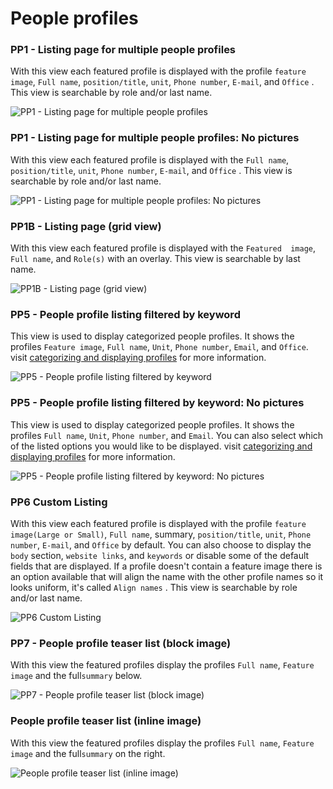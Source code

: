 # People profiles

### PP1 - Listing page for multiple people profiles

With this view each featured profile is displayed with the profile `feature image`, `Full name`,  `position/title`, `unit`,  `Phone number`,  `E-mail`, and `Office` . This view is searchable by role and/or last name.

![PP1 - Listing page for multiple people profiles](../.gitbook/assets/pp1-images.PNG)

### PP1 - Listing page for multiple people profiles: No pictures

With this view each featured profile is displayed with the `Full name`,  `position/title`, `unit`,  `Phone number`,  `E-mail`, and `Office` . This view is searchable by role and/or last name.

![PP1 - Listing page for multiple people profiles: No pictures](../.gitbook/assets/pp1-no-images.PNG)

### PP1B - Listing page \(grid view\)

With this view each featured profile is displayed with the `Featured  image`, `Full name`,  and `Role(s)` with an overlay. This view is searchable by last name.

![PP1B - Listing page \(grid view\)](../.gitbook/assets/pp1b-grid.PNG)

### PP5 - People profile listing filtered by keyword

This view is used to display categorized people profiles. It shows the profiles `Feature image`, `Full name`, `Unit`, `Phone number`, `Email`, and `Office`. visit [categorizing and displaying profiles](../advancedguide/howto-categorizeanddisplayprofiles.md) for more information.

![PP5 - People profile listing filtered by keyword](../.gitbook/assets/pp5-filter-by-keyword.PNG)

### PP5 - People profile listing filtered by keyword: No pictures

This view is used to display categorized people profiles. It shows the profiles `Full name`, `Unit`, `Phone number`, and `Email`. You can also select which of the listed options you would like to be displayed. visit [categorizing and displaying profiles](../advancedguide/howto-categorizeanddisplayprofiles.md) for more information.

![PP5 - People profile listing filtered by keyword: No pictures](../.gitbook/assets/pp5-filter-by-keyword-no-images.PNG)

### PP6 Custom Listing

With this view each featured profile is displayed with the profile `feature image(Large or Small)`, `Full name`,  summary, `position/title`, `unit`,  `Phone number`,  `E-mail`, and `Office`  by default. You can also choose to display the `body` section,  `website links`, and `keywords` or disable some of the default fields that are displayed. If a profile doesn't contain a feature image there is an option available that will align the name with the other profile names so it looks uniform, it's called `Align names` . This view is searchable by role and/or last name.

![PP6 Custom Listing](../.gitbook/assets/pp6.PNG)

### PP7 - People profile teaser list \(block image\)

With this view the featured profiles display the profiles `Full name`, `Feature image` and the full`summary` below.

![PP7 - People profile teaser list \(block image\)](../.gitbook/assets/pp7-block-view.PNG)

### People profile teaser list \(inline image\)

With this view the featured profiles display the profiles `Full name`, `Feature image` and the full`summary` on the right.

![People profile teaser list \(inline image\)](../.gitbook/assets/pp7-inline-view.PNG)

